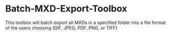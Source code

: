 # Batch-MXD-Export-Toolbox
This toolbox will batch export all MXDs in a specified folder into a file format of the users choosing (GIF, JPEG, PDF, PNG, or TIFF)
